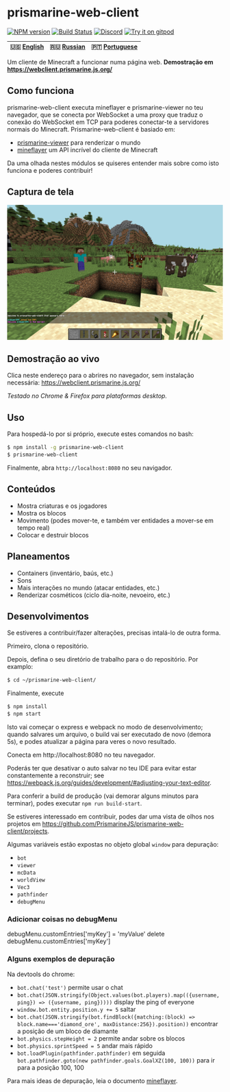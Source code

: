 # prismarine-web-client
[![NPM version](https://img.shields.io/npm/v/prismarine-web-client.svg)](http://npmjs.com/package/prismarine-web-client)
[![Build Status](https://github.com/PrismarineJS/prismarine-web-client/workflows/CI/badge.svg)](https://github.com/PrismarineJS/prismarine-web-client/actions?query=workflow%3A%22CI%22)
[![Discord](https://img.shields.io/badge/chat-on%20discord-brightgreen.svg)](https://discord.gg/GsEFRM8)
[![Try it on gitpod](https://img.shields.io/badge/try-on%20gitpod-brightgreen.svg)](https://gitpod.io/#https://github.com/PrismarineJS/prismarine-web-client)

| 🇺🇸 [English](README.md) | 🇷🇺 [Russian](README_RU.md)  | 🇵🇹 [Portuguese](README_PT.md) |
| ----------------------- | -------------------------- | ---------------------------- |

Um cliente de Minecraft a funcionar numa página web. **Demostração em https://webclient.prismarine.js.org/**

## Como funciona
prismarine-web-client executa mineflayer e prismarine-viewer no teu navegador, que se conecta por WebSocket a uma proxy 
que traduz o conexão do WebSocket em TCP para poderes conectar-te a servidores normais do Minecraft. Prismarine-web-client é basiado em:
* [prismarine-viewer](https://github.com/PrismarineJS/prismarine-viewer) para renderizar o mundo
* [mineflayer](https://github.com/PrismarineJS/mineflayer) um API incrível do cliente de Minecraft

Da uma olhada nestes módulos se quiseres entender mais sobre como isto funciona e poderes contribuir!

## Captura de tela
![Captura de tela do prismarine-web-client em ação](screenshot.png)

## Demostração ao vivo
Clica neste endereço para o abrires no navegador, sem instalação necessária: https://webclient.prismarine.js.org/

*Testado no Chrome & Firefox para plataformas desktop.*

## Uso
Para hospedá-lo por si próprio, execute estes comandos no bash: 
```bash
$ npm install -g prismarine-web-client
$ prismarine-web-client
``` 
Finalmente, abra `http://localhost:8080` no seu navigador.

## Conteúdos

* Mostra criaturas e os jogadores
* Mostra os blocos 
* Movimento (podes mover-te, e também ver entidades a mover-se em tempo real)
* Colocar e destruir blocos

## Planeamentos
* Containers (inventário, baús, etc.)
* Sons
* Mais interações no mundo (atacar entidades, etc.)
* Renderizar cosméticos (ciclo dia-noite, nevoeiro, etc.)

## Desenvolvimentos

Se estiveres a contribuir/fazer alterações, precisas intalá-lo de outra forma.

Primeiro, clona o repositório.

Depois, defina o seu diretório de trabalho para o do repositório. Por examplo:
```bash
$ cd ~/prismarine-web-client/
```

Finalmente, execute

```bash
$ npm install
$ npm start
```

Isto vai começar o express e webpack no modo de desenvolvimento; quando salvares um arquivo, o build vai ser executado de novo (demora 5s), 
e podes atualizar a página para veres o novo resultado.

Conecta em http://localhost:8080 no teu navegador.

Poderás ter que desativar o auto salvar no teu IDE para evitar estar constantemente a reconstruir; see https://webpack.js.org/guides/development/#adjusting-your-text-editor.

Para conferir a build de produção (vai demorar alguns minutos para terminar), podes executar `npm run build-start`.

Se estiveres interessado em contribuir, podes dar uma vista de olhos nos projetos em https://github.com/PrismarineJS/prismarine-web-client/projects.

Algumas variáveis estão expostas no objeto global ``window`` para depuração:
* ``bot``
* ``viewer``
* ``mcData``
* ``worldView``
* ``Vec3``
* ``pathfinder``
* ``debugMenu``

### Adicionar coisas no debugMenu

debugMenu.customEntries['myKey'] = 'myValue'
delete debugMenu.customEntries['myKey']

### Alguns exemplos de depuração

Na devtools do chrome:

* `bot.chat('test')` permite usar o chat
* `bot.chat(JSON.stringify(Object.values(bot.players).map(({username, ping}) => ({username, ping}))))` display the ping of everyone
* `window.bot.entity.position.y += 5` saltar
* `bot.chat(JSON.stringify(bot.findBlock({matching:(block) => block.name==='diamond_ore', maxDistance:256}).position))` encontrar a posição de um bloco de diamante
* `bot.physics.stepHeight = 2` permite andar sobre os blocos
* `bot.physics.sprintSpeed = 5` andar mais rápido
* `bot.loadPlugin(pathfinder.pathfinder)` em seguida `bot.pathfinder.goto(new pathfinder.goals.GoalXZ(100, 100))` para ir para a posição 100, 100

Para mais ideas de depuração, leia o documento [mineflayer](https://github.com/PrismarineJS/mineflayer).
